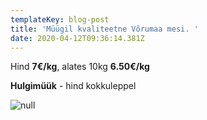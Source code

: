 ```yaml
---
templateKey: blog-post
title: 'Müügil kvaliteetne Võrumaa mesi. '
date: 2020-04-12T09:36:14.381Z
---
```

Hind **7€/kg**, alates 10kg **6.50€/kg**

**Hulgimüük** - hind kokkuleppel

![null](/img/img-20190630-wa0000.jpg)
